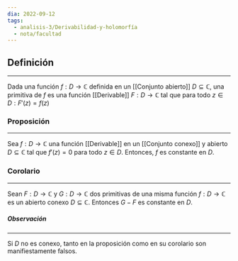 ```yaml
---
dia: 2022-09-12
tags:
  - analisis-3/Derivabilidad-y-holomorfía
  - nota/facultad
---
```

## Definición
---
Dada una función $f : D \to \mathbb{C}$ definida en un [[Conjunto abierto]] $D \subseteq \mathbb{C}$, una primitiva de $f$ es una función [[Derivable]] $F : D  \to \mathbb{C}$ tal que para todo $z \in D : F'(z) = f(z)$


### Proposición
---
Sea $f : D \to \mathbb{C}$ una función [[Derivable]] en un [[Conjunto conexo]] y abierto $D \subseteq \mathbb{C}$ tal que $f'(z) = 0$ para todo $z \in D$. Entonces, $f$ es constante en $D$.

### Corolario
---
Sean $F : D \to \mathbb{C}$ y $G : D \to \mathbb{C}$ dos primitivas de una misma función $f : D \to \mathbb{C}$ es un abierto conexo $D \subseteq \mathbb{C}$. Entonces $G - F$ es constante en $D$.

##### Observación
---
Si $D$ no es conexo, tanto en la proposición como en su corolario son manifiestamente falsos. 